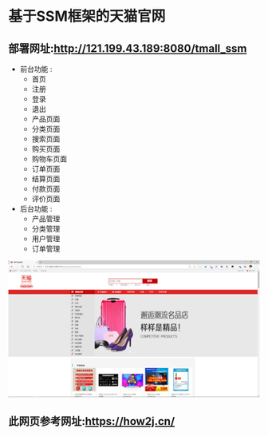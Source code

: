 # 基于SSM框架的天猫官网

## 部署网址:http://121.199.43.189:8080/tmall_ssm
- 前台功能 : 
  - 首页
  - 注册
  - 登录
  - 退出
  - 产品页面
  - 分类页面
  - 搜索页面
  - 购买页面
  - 购物车页面
  - 订单页面
  - 结算页面
  - 付款页面
  - 评价页面
- 后台功能 : 
  - 产品管理
  - 分类管理
  - 用户管理
  - 订单管理

![](https://github.com/Mason-Xu/PicRepo/blob/master/2020-5/TmallSSM1.png?raw=true)
## 此网页参考网址:https://how2j.cn/

